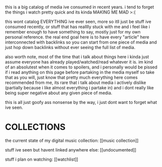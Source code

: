 this is a big catalog of media ive consumed in recent years. i tend to forget the things i watch pretty quick and its kinda MAKING ME MAD >:(

this wont catalog EVERYTHING ive ever seen, more so itll just be stuff ive consumed recently, or stuff that has realllly stuck with me and i feel like i remember enough to have something to say, mostly just for my own personal reference. the real end goal here is to have every "article" here interconnected with backlinks so you can start from one piece of media and just hop down backlinks without ever seeing the full list of media.

also worth note, most of the time that i talk about things here i kinda just assume everyone has already played/watched/read whatever it is. im kind of an absolutest when it comes to spoilers, and i personally would be pissed if i read anything on this page before partaking in the media myself so take that as you will, just know that pretty much everything here comes recommended from me, its rare that i talk about media i actively dislike (partially because i like almost everything i partake in) and i dont really like being super negative about any given piece of media.

this is all just goofy ass nonsense by the way, i just dont want to forget what ive seen.

# COLLECTIONS

the current state of my digital music collection:
[[music collection]]

stuff ive seen but havent linked anywhere else:
[[undocumented]]

stuff i plan on watching:
[[watchlist]]